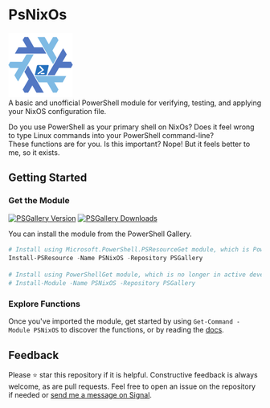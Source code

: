 # PsNixOs  
![](images\psnixos-icon-128x128.png)  
A basic and unofficial PowerShell module for verifying, testing, and applying your NixOS configuration file.  
  
Do you use PowerShell as your primary shell on NixOs? Does it feel wrong to type Linux commands into your PowerShell command-line?  
These functions are for you. Is this important? Nope! But it feels better to me, so it exists.  
  
## Getting Started  
### Get the Module
[![PSGallery Version](https://img.shields.io/powershellgallery/v/PSNixOS.png?style=for-the-badge&label=PowerShell%20Gallery)](https://www.powershellgallery.com/packages/PSNixOS/) [![PSGallery Downloads](https://img.shields.io/powershellgallery/dt/PSNixOS.png?style=for-the-badge&label=Downloads)](https://www.powershellgallery.com/packages/PSNixOS/)  
  
You can install the module from the PowerShell Gallery.
  
```PowerShell
# Install using Microsoft.PowerShell.PSResourceGet module, which is PowerShellGet's successor.
Install-PSResource -Name PSNixOS -Repository PSGallery

# Install using PowerShellGet module, which is no longer in active development.
# Install-Module -Name PSNixOS -Repository PSGallery
```  
  
### Explore Functions
Once you've imported the module, get started by using `Get-Command -Module PSNixOS` to discover the functions, or by reading the [docs](/docs).
  
## Feedback  
Please ⭐ star this repository if it is helpful. Constructive feedback is always welcome, as are pull requests. Feel free to open an issue on the repository if needed or [send me a message on Signal](https://griff.systems/signal).  
